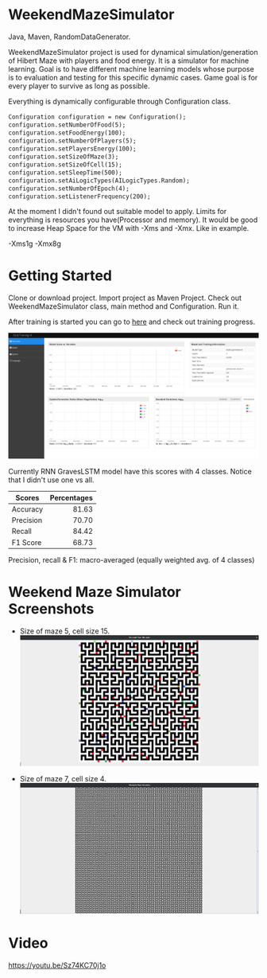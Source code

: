 # WeekendMazeSimulator
Java, Maven, RandomDataGenerator.

WeekendMazeSimulator project is used for dynamical simulation/generation of Hibert Maze with players and food energy. 
It is a simulator for machine learning. Goal is to have different machine learning models whose purpose is to evaluation and testing for this specific dynamic cases. 
Game goal is for every player to survive as long as possible.
    
Everything is dynamically configurable through Configuration class.
    
    Configuration configuration = new Configuration();
    configuration.setNumberOfFood(5);
    configuration.setFoodEnergy(100);
    configuration.setNumberOfPlayers(5);
    configuration.setPlayersEnergy(100);
    configuration.setSizeOfMaze(3);
    configuration.setSizeOfCell(15);
    configuration.setSleepTime(500);
    configuration.setAiLogicTypes(AILogicTypes.Random);
    configuration.setNumberOfEpoch(4);
    configuration.setListenerFrequency(200);

At the moment I didn't found out suitable model to apply. 
Limits for everything is resources you have(Processor and memory).
It would be good to increase Heap Space for the VM with -Xms and -Xmx. Like in example.
 
-Xms1g -Xmx8g 

# Getting Started

Clone or download project. Import project as Maven Project. 
Check out WeekendMazeSimulator class, main method and Configuration.
Run it.

After training is started you can go to [here](http://localhost:9000/train/overview)
and check out training progress.

![](images/DL4JTrainingUI.png)

Currently RNN GravesLSTM model have this scores with 4 classes. Notice that I didn't use 
one vs all.
 
 Scores | Percentages
---|---:
 Accuracy | 81.63
 Precision | 70.70
 Recall | 84.42
 F1 Score | 68.73

Precision, recall & F1: macro-averaged (equally weighted avg. of 4 classes)


# Weekend Maze Simulator Screenshots

* Size of maze 5, cell size 15.
![](images/WeekendMazeSimulator1.png)

* Size of maze 7, cell size 4.
![](images/WeekendMazeSimulator2.png)

# Video
https://youtu.be/Sz74KC70j1o